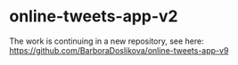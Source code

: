 # online-tweets-app-v2

The work is continuing in a new repository, see here: https://github.com/BarboraDoslikova/online-tweets-app-v9
